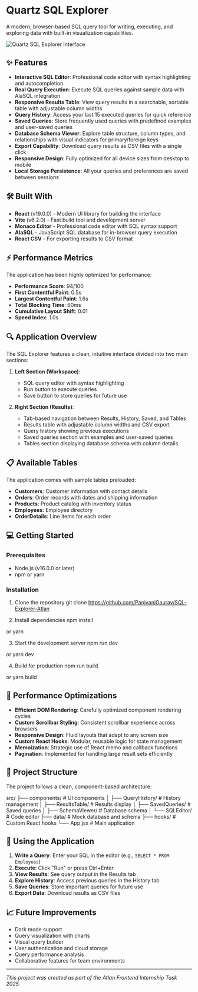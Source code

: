 # Quartz SQL Explorer

A modern, browser-based SQL query tool for writing, executing, and exploring data with built-in visualization capabilities.

![Quartz SQL Explorer Interface](https://ibb.co/S4kPmzcN)

## ✨ Features

- **Interactive SQL Editor**: Professional code editor with syntax highlighting and autocompletion
- **Real Query Execution**: Execute SQL queries against sample data with AlaSQL integration
- **Responsive Results Table**: View query results in a searchable, sortable table with adjustable column widths
- **Query History**: Access your last 15 executed queries for quick reference
- **Saved Queries**: Store frequently used queries with predefined examples and user-saved queries
- **Database Schema Viewer**: Explore table structure, column types, and relationships with visual indicators for primary/foreign keys
- **Export Capability**: Download query results as CSV files with a single click
- **Responsive Design**: Fully optimized for all device sizes from desktop to mobile
- **Local Storage Persistence**: All your queries and preferences are saved between sessions

## 🛠️ Built With

- **React** (v19.0.0) - Modern UI library for building the interface
- **Vite** (v6.2.0) - Fast build tool and development server
- **Monaco Editor** - Professional code editor with SQL syntax support
- **AlaSQL** - JavaScript SQL database for in-browser query execution
- **React CSV** - For exporting results to CSV format

## ⚡ Performance Metrics

The application has been highly optimized for performance:

- **Performance Score**: 94/100
- **First Contentful Paint**: 0.5s
- **Largest Contentful Paint**: 1.6s
- **Total Blocking Time**: 60ms
- **Cumulative Layout Shift**: 0.01
- **Speed Index**: 1.0s

## 🔍 Application Overview

The SQL Explorer features a clean, intuitive interface divided into two main sections:

1. **Left Section (Workspace)**:
   - SQL query editor with syntax highlighting
   - Run button to execute queries
   - Save button to store queries for future use

2. **Right Section (Results)**:
   - Tab-based navigation between Results, History, Saved, and Tables
   - Results table with adjustable column widths and CSV export
   - Query history showing previous executions
   - Saved queries section with examples and user-saved queries
   - Tables section displaying database schema with column details

## 📋 Available Tables

The application comes with sample tables preloaded:
- **Customers**: Customer information with contact details
- **Orders**: Order records with dates and shipping information
- **Products**: Product catalog with inventory status
- **Employees**: Employee directory
- **OrderDetails**: Line items for each order

## 💻 Getting Started

### Prerequisites
- Node.js (v16.0.0 or later)
- npm or yarn

### Installation

1. Clone the repository
git clone https://github.com/PanjvaniGaurav/SQL-Explorer-Atlan

2. Install dependencies
npm install

or
yarn

3. Start the development server
npm run dev

or
yarn dev

4. Build for production
npm run build

or
yarn build

## 🌟 Performance Optimizations

- **Efficient DOM Rendering**: Carefully optimized component rendering cycles
- **Custom Scrollbar Styling**: Consistent scrollbar experience across browsers
- **Responsive Design**: Fluid layouts that adapt to any screen size
- **Custom React Hooks**: Modular, reusable logic for state management
- **Memoization**: Strategic use of React.memo and callback functions
- **Pagination**: Implemented for handling large result sets efficiently

## 📂 Project Structure

The project follows a clean, component-based architecture:

src/
├── components/ # UI components
│ ├── QueryHistory/ # History management
│ ├── ResultsTable/ # Results display
│ ├── SavedQueries/ # Saved queries
│ ├── SchemaViewer/ # Database schema
│ └── SQLEditor/ # Code editor
├── data/ # Mock database and schema
├── hooks/ # Custom React hooks
└── App.jsx # Main application

## 🚀 Using the Application

1. **Write a Query**: Enter your SQL in the editor (e.g., `SELECT * FROM Employees`)
2. **Execute**: Click "Run" or press Ctrl+Enter
3. **View Results**: See query output in the Results tab
4. **Explore History**: Access previous queries in the History tab
5. **Save Queries**: Store important queries for future use
6. **Export Data**: Download results as CSV files

## 📈 Future Improvements

- Dark mode support
- Query visualization with charts
- Visual query builder
- User authentication and cloud storage
- Query performance analysis
- Collaborative features for team environments

---

*This project was created as part of the Atlan Frontend Internship Task 2025.*